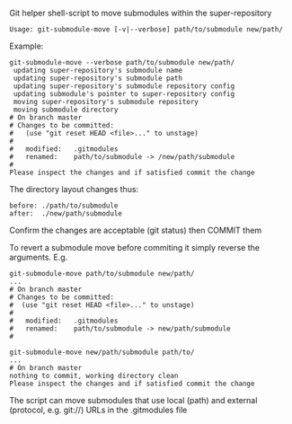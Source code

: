 Git helper shell-script to move submodules within the super-repository

    Usage: git-submodule-move [-v|--verbose] path/to/submodule new/path/

Example:

    git-submodule-move --verbose path/to/submodule new/path/
     updating super-repository's submodule name
     updating super-repository's submodule path
     updating super-repository's submodule repository config
     updating submodule's pointer to super-repository config
     moving super-repository's submodule repository
     moving submodule directory
    # On branch master
    # Changes to be committed:
    #   (use "git reset HEAD <file>..." to unstage)
    #
    #	modified:   .gitmodules
    #	renamed:    path/to/submodule -> /new/path/submodule
    #
    Please inspect the changes and if satisfied commit the change


The directory layout changes thus:

    before: ./path/to/submodule
    after:  ./new/path/submodule

Confirm the changes are acceptable (git status) then COMMIT them

To revert a submodule move before commiting it simply reverse the arguments. E.g.

    git-submodule-move path/to/submodule new/path/
    ...
    # On branch master
    # Changes to be committed:
    #  (use "git reset HEAD <file>..." to unstage)
    #
    #	modified:   .gitmodules
    #	renamed:    path/to/submodule -> new/path/submodule
    #

    git-submodule-move new/path/submodule path/to/
    ...
    # On branch master
    nothing to commit, working directory clean
    Please inspect the changes and if satisfied commit the change

The script can move submodules that use local (path) and external (protocol, e.g. git://) URLs in the .gitmodules file
